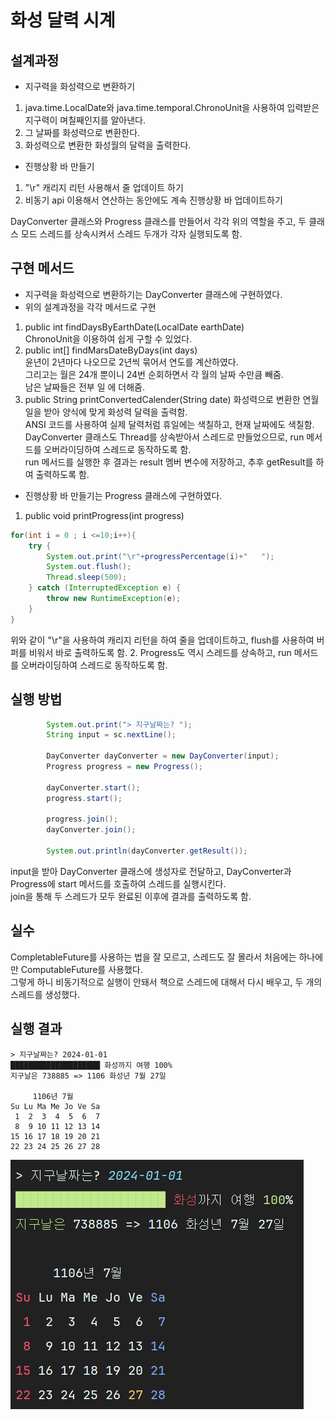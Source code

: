 # 화성 달력 시계
## 설계과정
- 지구력을 화성력으로 변환하기
1. java.time.LocalDate와 java.time.temporal.ChronoUnit을 사용하여 입력받은 지구력이 며칠째인지를 알아낸다.  
2. 그 날짜를 화성력으로 변환한다.
3. 화성력으로 변환한 화성월의 달력을 출력한다.
- 진행상황 바 만들기
1. "\r" 캐리지 리턴 사용해서 줄 업데이트 하기
2. 비동기 api 이용해서 연산하는 동안에도 계속 진행상황 바 업데이트하기

DayConverter 클래스와 Progress 클래스를 만들어서 각각 위의 역할을 주고, 두 클래스 모드 스레드를 상속시켜서 스레드 두개가 각자 실행되도록 함.  

## 구현 메서드
- 지구력을 화성력으로 변환하기는 DayConverter 클래스에 구현하였다.
- 위의 설계과정을 각각 메서드로 구현
1. public int findDaysByEarthDate(LocalDate earthDate)  
ChronoUnit을 이용하여 쉽게 구할 수 있었다.
2. public int[] findMarsDateByDays(int days)  
윤년이 2년마다 나오므로 2년씩 묶어서 연도를 계산하였다.  
그리고는 월은 24개 뿐이니 24번 순회하면서 각 월의 날짜 수만큼 빼줌.  
남은 날짜들은 전부 일 에 더해줌.  
3. public String printConvertedCalender(String date)
화성력으로 변환한 연월일을 받아 양식에 맞게 화성력 달력을 출력함.  
ANSI 코드를 사용하여 실제 달력처럼 휴일에는 색칠하고, 현재 날짜에도 색칠함.  
DayConverter 클래스도 Thread를 상속받아서 스레드로 만들었으므로, run 메서드를 오버라이딩하여 스레드로 동작하도록 함.  
run 메서드를 실행한 후 결과는 result 멤버 변수에 저장하고, 추후 getResult를 하여 출력하도록 함.  

- 진행상황 바 만들기는 Progress 클래스에 구현하였다.
1. public void printProgress(int progress)  
```java
for(int i = 0 ; i <=10;i++){
    try {
        System.out.print("\r"+progressPercentage(i)+"   ");
        System.out.flush();
        Thread.sleep(500);
    } catch (InterruptedException e) {
        throw new RuntimeException(e);
    }
}
```
위와 같이 "\r"을 사용하여 캐리지 리턴을 하여 줄을 업데이트하고, flush를 사용하여 버퍼를 비워서 바로 출력하도록 함.
2. Progress도 역시 스레드를 상속하고, run 메서드를 오버라이딩하여 스레드로 동작하도록 함.  

## 실행 방법
```java
        System.out.print("> 지구날짜는? ");
        String input = sc.nextLine();
        
        DayConverter dayConverter = new DayConverter(input);
        Progress progress = new Progress();

        dayConverter.start();
        progress.start();

        progress.join();
        dayConverter.join();

        System.out.println(dayConverter.getResult());
```
input을 받아 DayConverter 클래스에 생성자로 전달하고, DayConverter과 Progress에 start 메서드를 호출하여 스레드를 실행시킨다.  
join을 통해 두 스레드가 모두 완료된 이후에 결과를 출력하도록 함.

## 실수 
CompletableFuture를 사용하는 법을 잘 모르고, 스레드도 잘 몰라서 처음에는 하나에만 ComputableFuture를 사용했다.  
그렇게 하니 비동기적으로 실행이 안돼서 책으로 스레드에 대해서 다시 배우고, 두 개의 스레드를 생성했다. 

## 실행 결과 
```
> 지구날짜는? 2024-01-01
████████████████████ 화성까지 여행 100%   
지구날은 738885 => 1106 화성년 7월 27일

     1106년 7월
Su Lu Ma Me Jo Ve Sa
 1  2  3  4  5  6  7 
 8  9 10 11 12 13 14 
15 16 17 18 19 20 21 
22 23 24 25 26 27 28 
```
![결과 이미지(색 있음)](Result.png)
